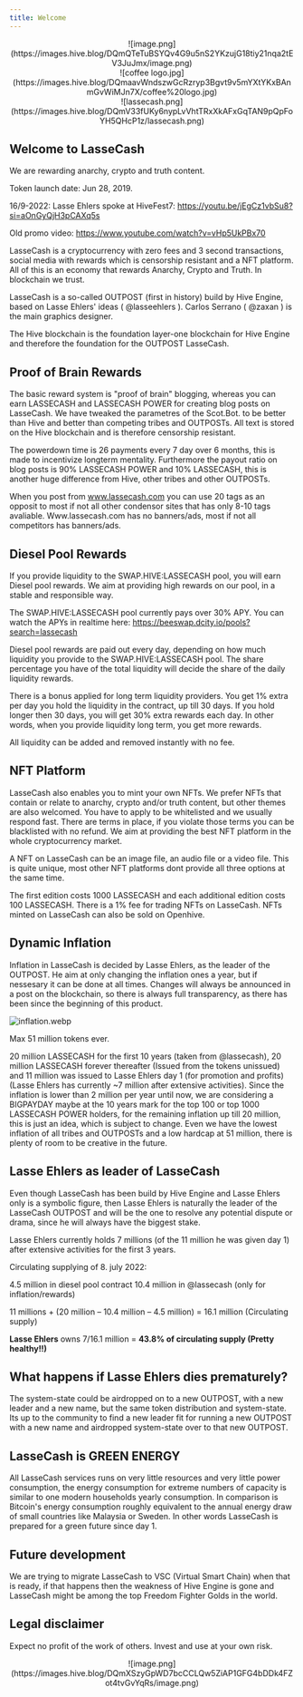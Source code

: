 ```yaml
---
title: Welcome
---
```


<center>![image.png](https://images.hive.blog/DQmQTeTuBSYQv4G9u5nS2YKzujG18tiy21nqa2tEV3JuJmx/image.png)</center>

<center>![coffee logo.jpg](https://images.hive.blog/DQmaavWndszwGcRzryp3Bgvt9v5mYXtYKxBAnmGvWiMJn7X/coffee%20logo.jpg)</center>

<center>![lassecash.png](https://images.hive.blog/DQmV33fUKy6nypLvVhtTRxXkAFxGqTAN9pQpFoYH5QHcP1z/lassecash.png)</center>

Welcome to LasseCash
--

We are rewarding anarchy, crypto and truth content.

Token launch date: Jun 28, 2019.

16/9-2022: Lasse Ehlers spoke at HiveFest7: https://youtu.be/jEgCz1vbSu8?si=aOnGyQjH3pCAXq5s

Old promo video: https://www.youtube.com/watch?v=vHp5UkPBx70

LasseCash is a cryptocurrency with zero fees and 3 second transactions, social media with rewards which is censorship resistant and a NFT platform. All of this is an economy that rewards Anarchy, Crypto and Truth. In blockchain we trust.

LasseCash is a so-called OUTPOST (first in history) build by Hive Engine, based on Lasse Ehlers' ideas ( @lasseehlers ). Carlos Serrano ( @zaxan ) is the main graphics designer.

The Hive blockchain is the foundation layer-one blockchain for Hive Engine and therefore the foundation for the OUTPOST LasseCash.

Proof of Brain Rewards
--

The basic reward system is "proof of brain" blogging, whereas you can earn LASSECASH and LASSECASH POWER for creating blog posts on LasseCash. We have tweaked the parametres of the Scot.Bot. to be better than Hive and better than competing tribes and OUTPOSTs. All text is stored on the Hive blockchain and is therefore censorship resistant.

The powerdown time is 26 payments every 7 day over 6 months, this is made to incentivize longterm mentality. Furthermore the payout ratio on blog posts is 90% LASSECASH POWER and 10% LASSECASH, this is another huge difference from Hive, other tribes and other OUTPOSTs.

When you post from www.lassecash.com you can use 20 tags as an opposit to most if not all other condensor sites that has only 8-10 tags avaliable. Www.lassecash.com has no banners/ads, most if not all competitors has banners/ads.





Diesel Pool Rewards
--

If you provide liquidity to the SWAP.HIVE:LASSECASH pool, you will earn Diesel pool rewards. We aim at providing high rewards on our pool, in a stable and responsible way. 

The SWAP.HIVE:LASSECASH pool currently pays over 30% APY. You can watch the APYs in realtime here: https://beeswap.dcity.io/pools?search=lassecash

Diesel pool rewards are paid out every day, depending on how much liquidity you provide to the SWAP.HIVE:LASSECASH pool. The share percentage you have of the total liquidity will decide the share of the daily liquidity rewards.

There is a bonus applied for long term liquidity providers. You get 1% extra per day you hold the liquidity in the contract, up till 30 days. If you hold longer then 30 days, you will get 30% extra rewards each day. In other words, when you provide liquidity long term, you get more rewards.

All liquidity can be added and removed instantly with no fee.


NFT Platform
--

LasseCash also enables you to mint your own NFTs. We prefer NFTs that contain or relate to anarchy, crypto and/or truth content, but other themes are also welcomed. You have to apply to be whitelisted and we usually respond fast. There are terms in place, if you violate those terms you can be blacklisted with no refund. We aim at providing the best NFT platform in the whole cryptocurrency market.

A NFT on LasseCash can be an image file, an audio file or a video file. This is quite unique, most other NFT platforms dont provide all three options at the same time.

The first edition costs 1000 LASSECASH and each additional edition costs 100 LASSECASH. There is a 1% fee for trading NFTs on LasseCash. NFTs minted on LasseCash can also be sold on Openhive.

Dynamic Inflation
--

Inflation in LasseCash is decided by Lasse Ehlers, as the leader of the OUTPOST. He aim at only changing the inflation ones a year, but if nessesary it can be done at all times. Changes will always be announced in a post on the blockchain, so there is always full transparency, as there has been since the beginning of this product.

![inflation.webp](https://images.hive.blog/DQmRhz8nZXipEKakXBWiphCDhmCKEpxpLKPmM6Y3uEkZWtr/inflation.webp)

Max 51 million tokens ever.

20 million LASSECASH for the first 10 years (taken from @lassecash), 20 million LASSECASH forever thereafter (Issued from the tokens unissued) and 11 million was issued to Lasse Ehlers day 1 (for promotion and profits) (Lasse Ehlers has currently ~7 million after extensive activities). Since the inflation is lower than 2 million per year until now, we are considering a BIGPAYDAY maybe at the 10 years mark for the top 100 or top 1000 LASSECASH POWER holders, for the remaining inflation up till 20 million, this is just an idea, which is subject to change. Even we have the lowest inflation of all tribes and OUTPOSTs and a low hardcap at 51 million, there is plenty of room to be creative in the future.



Lasse Ehlers as leader of LasseCash
--

Even though LasseCash has been build by Hive Engine and Lasse Ehlers only is a symbolic figure, then Lasse Ehlers is naturally the leader of the LasseCash OUTPOST and will be the one to resolve any potential dispute or drama, since he will always have the biggest stake.

Lasse Ehlers currently holds 7 millions (of the 11 million he was given day 1) after extensive activities for the first 3 years.

Circulating supplying of 8. july 2022: 

4.5 million in diesel pool contract
10.4 million in @lassecash (only for inflation/rewards)

11 millions + (20 million – 10.4 million – 4.5 million) = 16.1 million (Circulating supply)

**Lasse Ehlers** owns 7/16.1 million = **43.8% of circulating supply (Pretty healthy!!)**


What happens if Lasse Ehlers dies prematurely?
--

The system-state could be airdropped on to a new OUTPOST, with a new leader and a new name, but the same token distribution and system-state. Its up to the community to find a new leader fit for running a new OUTPOST with a new name and airdropped system-state over to that new OUTPOST.

LasseCash is GREEN ENERGY
--

All LasseCash services runs on very little resources and very little power consumption, the energy consumption for extreme numbers of capacity is similar to one modern households yearly consumption. In comparison is Bitcoin's energy consumption roughly equivalent to the annual energy draw of small countries like Malaysia or Sweden. In other words LasseCash is prepared for a green future since day 1.

Future development
--

We are trying to migrate LasseCash to VSC (Virtual Smart Chain) when that is ready, if that happens then the weakness of Hive Engine is gone and LasseCash might be among the top Freedom Fighter Golds in the world.


Legal disclaimer
--

Expect no profit of the work of others. Invest and use at your own risk.


<center>
![image.png](https://images.hive.blog/DQmXSzyGpWD7bcCCLQw5ZiAP1GFG4bDDk4FZot4tvGvYqRs/image.png)
</center>
